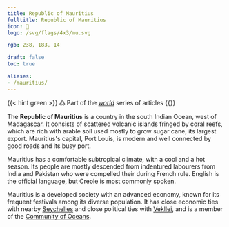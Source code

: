 ```yaml
---
title: Republic of Mauritius
fulltitle: Republic of Mauritius
icon: 🌾
logo: /svg/flags/4x3/mu.svg

rgb: 238, 183, 14

draft: false
toc: true

aliases:
- /mauritius/
---
```

{{< hint green >}}
߷ Part of the *[world](/world/)* series of articles
{{</hint>}}

The **<span class="fi fi-mu"></span> Republic of Mauritius** is a country in the south Indian Ocean, west of Madagascar. It consists of scattered volcanic islands fringed by coral reefs, which are rich with arable soil used mostly to grow sugar cane, its largest export. Mauritius's capital, Port Louis, is modern and well connected by good roads and its busy port.

Mauritius has a comfortable subtropical climate, with a cool and a hot season. Its people are mostly descended from indentured labourers from India and Pakistan who were compelled their during French rule. English is the official language, but Creole is most commonly spoken.

Mauritius is a developed society with an advanced economy, known for its frequent festivals among its diverse population. It has close economic ties with nearby [<span class="fi fi-sc"></span> Seychelles](/seychelles/) and close political ties with [<span class="fi fi-com"></span> Vekllei](/vekllei/), and is a member of the [<span class="fi fi-oceans"></span> Community of Oceans](/oceans-community/).

